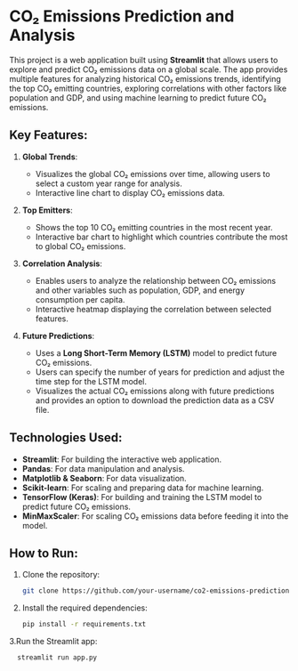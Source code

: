 # CO₂ Emissions Prediction and Analysis

This project is a web application built using **Streamlit** that allows users to explore and predict CO₂ emissions data on a global scale. The app provides multiple features for analyzing historical CO₂ emissions trends, identifying the top CO₂ emitting countries, exploring correlations with other factors like population and GDP, and using machine learning to predict future CO₂ emissions.

## Key Features:

1. **Global Trends**: 
   - Visualizes the global CO₂ emissions over time, allowing users to select a custom year range for analysis.
   - Interactive line chart to display CO₂ emissions data.

2. **Top Emitters**: 
   - Shows the top 10 CO₂ emitting countries in the most recent year.
   - Interactive bar chart to highlight which countries contribute the most to global CO₂ emissions.

3. **Correlation Analysis**: 
   - Enables users to analyze the relationship between CO₂ emissions and other variables such as population, GDP, and energy consumption per capita.
   - Interactive heatmap displaying the correlation between selected features.

4. **Future Predictions**: 
   - Uses a **Long Short-Term Memory (LSTM)** model to predict future CO₂ emissions.
   - Users can specify the number of years for prediction and adjust the time step for the LSTM model.
   - Visualizes the actual CO₂ emissions along with future predictions and provides an option to download the prediction data as a CSV file.

## Technologies Used:
- **Streamlit**: For building the interactive web application.
- **Pandas**: For data manipulation and analysis.
- **Matplotlib & Seaborn**: For data visualization.
- **Scikit-learn**: For scaling and preparing data for machine learning.
- **TensorFlow (Keras)**: For building and training the LSTM model to predict future CO₂ emissions.
- **MinMaxScaler**: For scaling CO₂ emissions data before feeding it into the model.

## How to Run:

1. Clone the repository:
   ```bash
   git clone https://github.com/your-username/co2-emissions-prediction.git
2. Install the required dependencies:
   ```bash
   pip install -r requirements.txt
3.Run the Streamlit app:
 ```bash
   streamlit run app.py
